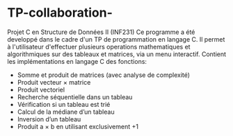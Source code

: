 # TP-collaboration-
Projet C en Structure de Données II (INF231) 
Ce programme a été developpé dans le cadre d'un TP de programmation en langage C. Il permet à
l'utilisateur d'effectuer plusieurs operations mathematiques et algorithmiques sur des tableaux et
matrices, via un menu interactif.
Contient les implémentations en langage C des fonctions:
- Somme et produit de matrices (avec analyse de complexité)
- Produit vecteur × matrice
- Produit vectoriel
- Recherche séquentielle dans un tableau
- Vérification si un tableau est trié
- Calcul de la médiane d’un tableau
- Inversion d’un tableau
- Produit a × b en utilisant exclusivement +1

